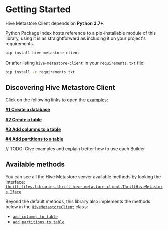 # Getting Started

Hive Metastore Client depends on **Python 3.7+**.

Python Package Index hosts reference to a pip-installable module of this library, using it is as straightforward as including it on your project's requirements.

```bash
pip install hive-metastore-client
```

Or after listing `hive-metastore-client` in your `requirements.txt` file:

```bash
pip install -r requirements.txt
```

## Discovering Hive Metastore Client

Click on the following links to open the [examples](https://github.com/quintoandar/hive-metastore-client/tree/main/examples):

**[#1 Create a database](https://github.com/quintoandar/hive-metastore-client/blob/main/examples/create_database.py)**

**[#2 Create a table](https://github.com/quintoandar/hive-metastore-client/blob/main/examples/create_table.py)**

**[#3 Add columns to a table](https://github.com/quintoandar/hive-metastore-client/blob/main/examples/add_columns_to_table.py)**

**[#4 Add partitions to a table](https://github.com/quintoandar/hive-metastore-client/blob/main/examples/add_partitions.py)**

// TODO: Give examples and explain better how to use each Builder

## Available methods

You can see all the Hive Metastore server available methods by looking the 
interface:
[`thrift_files.libraries.thrift_hive_metastore_client.ThriftHiveMetastore.Iface`](https://github.com/quintoandar/hive-metastore-client/blob/main/thrift_files/libraries/thrift_hive_metastore_client/ThriftHiveMetastore.py).

Beyond the default methods, this library also implements the methods below in
the [`HiveMetastoreClient`](https://github.com/quintoandar/hive-metastore-client/blob/main/hive_metastore_client/hive_mestastore_client.py) class:

- [`add_columns_to_table`](https://hive-metastore-client.readthedocs.io/en/latest/hive_metastore_client.html#hive_metastore_client.hive_mestastore_client.HiveMetastoreClient.add_columns_to_table)
- [`add_partitions_to_table`](https://hive-metastore-client.readthedocs.io/en/latest/hive_metastore_client.html#hive_metastore_client.hive_mestastore_client.HiveMetastoreClient.add_columns_to_table)